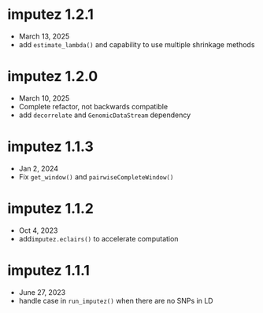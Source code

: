 # imputez 1.2.1
  - March 13, 2025
  - add `estimate_lambda()` and capability to use multiple shrinkage methods

# imputez 1.2.0
  - March 10, 2025
  - Complete refactor, not backwards compatible
  - add `decorrelate` and `GenomicDataStream` dependency

# imputez 1.1.3
  - Jan 2, 2024
  - Fix `get_window()` and `pairwiseCompleteWindow()`

# imputez 1.1.2
  - Oct 4, 2023
  - add`imputez.eclairs()` to accelerate computation

# imputez 1.1.1
  - June 27, 2023
  - handle case in `run_imputez()` when there are no SNPs in LD

